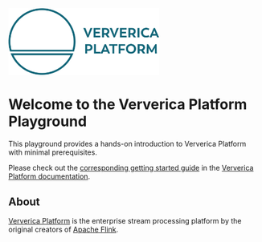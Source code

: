 <img alt="Ververica Platform" src="vvp-logo.png" width="300px" />

# Welcome to the Ververica Platform Playground

This playground provides a hands-on introduction to Ververica Platform with minimal prerequisites. 

Please check out the [corresponding getting started guide](https://docs.ververica.com/getting_started/index.html) in the [Ververica Platform documentation](https://docs.ververica.com).  

## About

[Ververica Platform](https://www.ververica.com) is the enterprise stream processing platform by the original creators of [Apache Flink](https://flink.apache.org/). 
